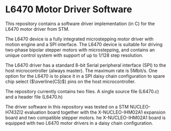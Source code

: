 # L6470 Motor Driver Software

This repository contains a software driver implementation (in C) for the L6470 motor driver from STM. 

The L6470 device is a fully integrated microstepping motor driver with motion engine and a SPI interface.
The L6470 device is suitable for driving two-phase bipolar stepper motors with microstepping, and contains 
an unique control system with support of up to 1/128 step resolution.

The L6470 driver has a standard 8-bit Serial peripheral interface (SPI) to the host microcontroller (always master). 
The maximum rate is 5Mbit/s. One option for the L6470 is to place it in a SPI daisy chain configuration to spare
chip select ($\overline(CS)$) pins on the host microcontroller.

The repository currently contains two files. A single source file (L6470.c) and a header file (L6470.h)

The driver software in this repository was tested on a STM NUCLEO-H743ZI2 evaluation board together with the X-NUCLEO-IHM02A1
expansion board and two compatible stepper motors. he X-NUCLEO-IHM02A1 board is equipped with two L6470 motor drivers in a daisy
chain configuration.
 

